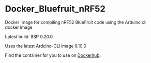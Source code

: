 # Docker_Bluefruit_nRF52
Docker image for compiling nRF52 BlueFruit code using the Arduino cli docker image 

Latest build: BSP 0.20.0

Uses the latest Arduino-CLI image 0.10.0

Find the container for you to use on [Dockerhub](https://hub.docker.com/r/jpconstantineau/arduino-cli-bluefruit-nrf52).

